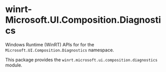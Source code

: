<!-- warning: Please don't edit this file. It was automatically generated. -->

# winrt-Microsoft.UI.Composition.Diagnostics

Windows Runtime (WinRT) APIs for for the `Microsoft.UI.Composition.Diagnostics` namespace.

This package provides the `winrt.microsoft.ui.composition.diagnostics` module.
